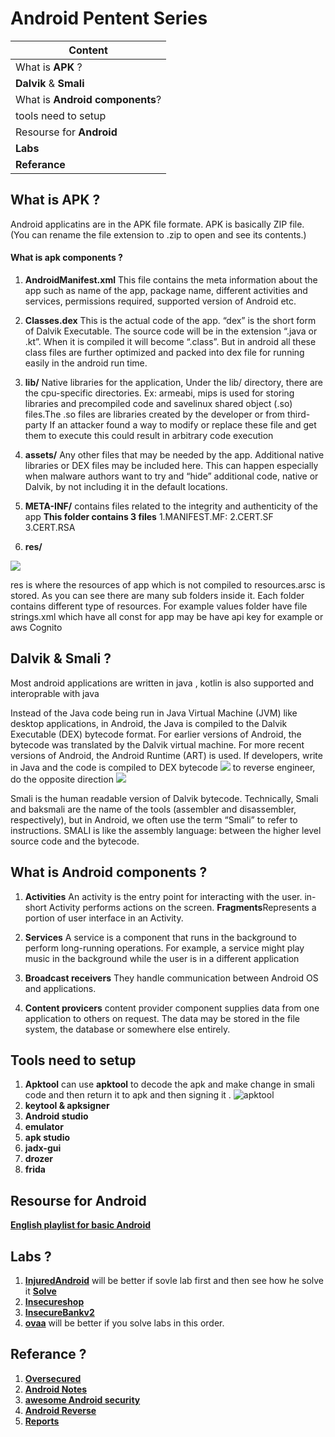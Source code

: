 

# Android Pentent Series


| Content                                                     |
| ----------------------------------------------------------- |
|  What is **APK** ?                                       |
| **Dalvik** & **Smali**                   |
|What is **Android components**?                                    |
|  tools need to setup                                 |
|  Resourse for **Android**                                      |
|  **Labs**                                                 |
| **Referance**                                            |


## What is **APK** ?
Android applicatins are in the APK file formate.
APK is basically ZIP file. (You can rename the file extension to .zip to open and see its contents.)
#### What is apk components ?
1.  **AndroidManifest.xml**
This file contains the meta information about the app such as name of the app, package name, different activities and services, permissions required, supported version of Android etc.

2. **Classes.dex**
This is the actual code of the app. “dex” is the short form of Dalvik Executable. The source code will be in the extension “.java or .kt”. When it is compiled it will become “.class”. But in android all these class files are further optimized and packed into dex file for running easily in the android run time.
3. **lib/**
Native libraries for the application, Under the lib/ directory, there are the cpu-specific directories. Ex: armeabi, mips
is used for storing libraries and precompiled code and savelinux shared object (.so) files.The .so files are libraries created by the developer or from  third-party If an attacker found a way to modify or replace these file and get them to execute this could result in arbitrary code execution
4. **assets/**
Any other files that may be needed by the app.
Additional native libraries or DEX files may be included here. This can happen especially when malware authors want to try and “hide” additional code, native or Dalvik, by not including it in the default locations.
5. **META-INF/**
contains files related to the integrity and authenticity of the app
**This folder contains 3 files**
1.MANIFEST.MF:
2.CERT.SF
3.CERT.RSA

6. **res/**

![](https://i.imgur.com/AkO2dQo.png)

res is where the resources of app which is not compiled to resources.arsc is stored. As you can see there are many sub folders inside it. Each folder contains different type of resources. 
For example values folder have file   strings.xml  which have all const for app may be have api key for example  or aws Cognito
## Dalvik & Smali ?
Most android applications are written in java , kotlin is also supported and interoprable with java 

Instead of the Java code being run in Java Virtual Machine (JVM) like desktop applications, in Android, the Java is compiled to the Dalvik Executable (DEX) bytecode format.
For earlier versions of Android, the bytecode was translated by the Dalvik virtual machine. For more recent versions of Android, the Android Runtime (ART) is used.
If developers, write in Java and the code is compiled to DEX bytecode 
![](https://i.imgur.com/JPJsb8q.png)
to reverse engineer, do the opposite direction 
![](https://i.imgur.com/dHK1fYY.png)

Smali is the human readable version of Dalvik bytecode. Technically, Smali and baksmali are the name of the tools (assembler and disassembler, respectively), but in Android, we often use the term “Smali” to refer to instructions.
 SMALI is like the assembly language: between the higher level source code and the bytecode.


##  What is **Android components** ?

1. **Activities**
An activity is the entry point for interacting with the user.
in-short Activity performs actions on the screen. 
**Fragments**Represents a portion of user interface in an Activity.
2. **Services**
A service is a component that runs in the background to perform long-running operations. For example, a service might play music in the background while the user is in a different application
3. **Broadcast receivers**
They handle communication between Android OS and applications.

4. **Content provicers**
content provider component supplies data from one application to others on request.
The data may be stored in the file system, the database or somewhere else entirely.

## Tools need to setup 

1. **Apktool**
 can use **apktool** to decode the apk and make change in smali code and then return it to apk and then signing it . 
![apktool](https://i.imgur.com/Yah96RP.png)
2. **keytool & apksigner**
3. **Android studio**
4. **emulator**
5. **apk studio**
6. **jadx-gui**
7. **drozer**
8. **frida**


## **Resourse for Android** 
[**English playlist for basic Android**](https://www.youtube.com/playlist?list=PLa2a0gT4SdEeCoYDX-5SkmL81U7atDZVd)
## **Labs** ?

1. [**InjuredAndroid**](https://github.com/B3nac/InjuredAndroid) will be better if sovle lab first and then see how he solve it [**Solve**](https://docs.google.com/presentation/d/1gK2vYdvwFn8r8dSawIWRRIF4yDF4qmMY2qEelS1M7rI/edit#slide=id.p)
2. [**Insecureshop**](https://github.com/optiv/Insecureshop)
3. [**InsecureBankv2**](https://github.com/dineshshetty/Android-InsecureBankv2)
4. [**ovaa**](https://github.com/oversecured/ovaa)
will be better if you solve labs in this order.


## **Referance** ?
1. [**Oversecured**](https://blog.oversecured.com/)
2. [**Android Notes**](https://techvomit.net/android-security-notes/)
3. [**awesome Android security**](https://github.com/saeidshirazi/awesome-android-security)
4. [**Android Reverse**](https://www.ragingrock.com/AndroidAppRE/app_fundamentals.html)
5. [**Reports**](https://github.com/B3nac/Android-Reports-and-Resources)
